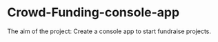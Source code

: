 # Crowd-Funding-console-app
The aim of the project: Create a console app to start fundraise projects.





